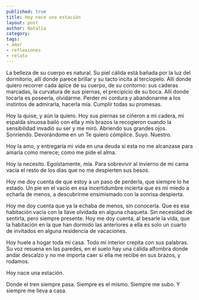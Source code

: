 ```yaml
---
published: true
title: Hoy nace una estación
layout: post
author: Natalia
category:
tags:
- amor
- reflexiones
- relato
---
```


La belleza de su cuerpo es natural. Su piel cálida está bañada por la luz del dormitorio, allí donde parece brillar y su tacto incita al terciopelo. Allí donde quiero recorrer cada ápice de su cuerpo, de su contorno: sus caderas marcadas, la curvatura de sus piernas, el precipicio de su boca. Allí donde tocarla es poseerla, olvidarme. Perder mi cordura y abandonarme a los instintos de admirarla, hacerla mía. Cumplir todas su promesas.

Hoy la quise, y aún la quiero. Hoy sus piernas se ciñeron a mi cadera, mi espalda sinuosa bailó con ella y mis brazos la recogieron cuando la sensibilidad invadió su ser y me miró. Abriendo sus grandes ojos. Sonriendo. Devorándome en un Te quiero cómplice. Suyo. Nuestro.

Hoy la amo, y entregaría mi vida en una deuda si esta no me alcanzase para amarla como merece; como me pide el alma.

Hoy la necesito. Egoístamente, mía. Para sobrevivir al invierno de mi cama vacía el resto de los días que no me despierten sus besos.

Hoy me doy cuenta de que estoy a un paso de perderla, que siempre lo he estado. Un pie en el vacío en esa incertidumbre incierta que es mi miedo a echarla de menos, a descubrirme ensimismado con la sonrisa despierta.

Hoy me doy cuenta que ya la echaba de menos, sin conocerla. Que es esa habitación vacía con la llave olvidada en alguna chaqueta. Sin necesidad de sentirla, pero siempre presente. Hoy me doy cuenta, al besarle la vida, que la habitación en la que han dormido las anteriores a ella es solo un cuarto de invitados en alguna residencia de vacaciones.

Hoy huele a hogar toda mi casa. Todo mi interior crepita con sus palabras. Su voz resuena en las paredes, en el suelo hay una cálida alfombra donde andar descalzo y no me importa caer si ella me recibe en sus brazos, y rodamos.

Hoy nace una estación.

Donde el tren siempre pasa.
Siempre es el mismo.
Siempre me subo.
Y siempre me lleva a casa.

